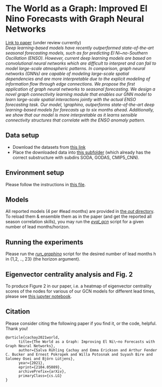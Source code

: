# The World as a Graph: Improved El Nino Forecasts with Graph Neural Networks 
[Link to paper](https://arxiv.org/abs/2104.05089) (under review currently) <br>
*Deep learning-based models have recently outperformed state-of-the-art seasonal forecasting models, such as for predicting 
El Ni\~no-Southern Oscillation (ENSO). 
However, current deep learning models are based on convolutional neural networks which are difficult to interpret and can fail to model large-scale atmospheric patterns. In comparison, graph neural networks (GNNs) are capable of modeling large-scale spatial dependencies and are more interpretable due to the explicit modeling of information flow through edge connections.
We propose the first application of graph neural networks to seasonal forecasting.
We design a novel graph connectivity learning module that enables our GNN model to learn large-scale spatial interactions jointly with the actual ENSO forecasting task.
Our model, \graphino, outperforms state-of-the-art deep learning-based
models for forecasts up to six months ahead.
Additionally, we show that our model is more interpretable as it learns sensible connectivity structures that correlate with the ENSO anomaly pattern.*

## Data setup
- Download the datasets from [this link](https://drive.google.com/drive/folders/15L2cvpAQv_c6c6gmJ8RnR2tQ_mHQR9Oz?usp=sharing)
- Place the downloaded data into [this subfolder](Data) (which already has the correct substructure with subdirs SODA, GODAS, CMIP5_CNN).

## Environment setup
Please follow the instructions in [this file](ENVIRONMENT.md).

## Models

All reported models (4 per #lead months) are provided in [the *out* directory](out/).
To reload them & ensemble them as in the paper (and get the reported all season correlation skills), 
you may run the [*eval_gcn*](eval_gcn.py) script for a given number of lead months/horizon.

## Running the experiments

Please run the [*run_graphino*](run_graphino.py) script for the desired number of lead months h in {1,2, .., 23} (the horizon argument).

## Eigenvector centrality analysis and Fig. 2
To produce Figure 2 in our paper, i.e.
a heatmap of eigenvector centrality scores of the nodes for 
various of our GCN models for different lead times, please see [this jupyter notebook](interpretability_plots.ipynb).


## Citation

Please consider citing the following paper if you find it, or the code, helpful. Thank you!

    @article{cachay2021world,
          title={The World as a Graph: Improving El Ni\~no Forecasts with Graph Neural Networks}, 
          author={Salva Rühling Cachay and Emma Erickson and Arthur Fender C. Bucker and Ernest Pokropek and Willa Potosnak and Suyash Bire and Salomey Osei and Björn Lütjens},
          year={2021},
          eprint={2104.05089},
          archivePrefix={arXiv},
          primaryClass={cs.LG}
    }
